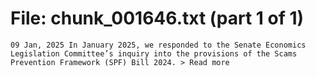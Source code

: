 ﻿# File: chunk_001646.txt (part 1 of 1)
```
09 Jan, 2025 In January 2025, we responded to the Senate Economics Legislation Committee’s inquiry into the provisions of the Scams Prevention Framework (SPF) Bill 2024. > Read more
```

